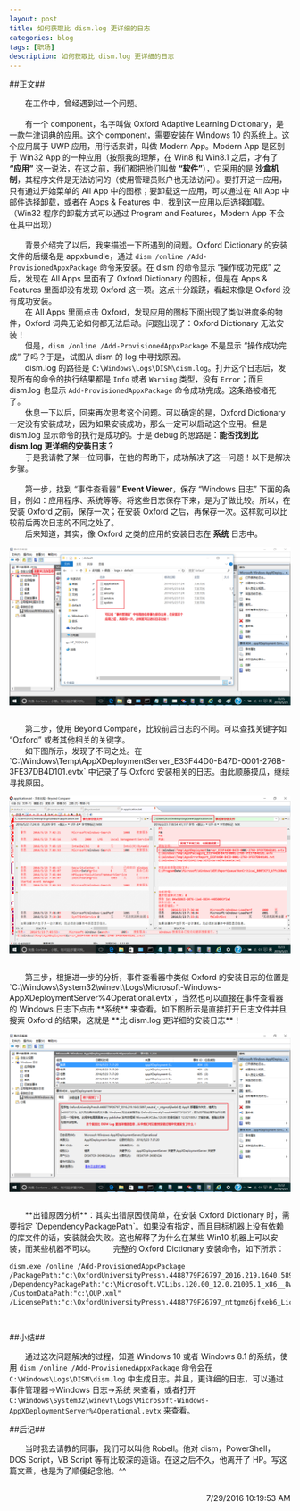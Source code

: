 ```yaml
---
layout: post
title: 如何获取比 dism.log 更详细的日志
categories: blog
tags: [职场]
description: 如何获取比 dism.log 更详细的日志
---
```


##正文##

　　在工作中，曾经遇到过一个问题。<br/>
<br/>
　　有一个 component，名字叫做 Oxford Adaptive Learning Dictionary，是一款牛津词典的应用。这个 component，需要安装在 Windows 10 的系统上。这个应用属于 UWP 应用，用行话来讲，叫做 Modern App。Modern App 是区别于 Win32 App 的一种应用（按照我的理解，在 Win8 和 Win8.1 之后，才有了 **“应用”** 这一说法，在这之前，我们都把他们叫做 **“软件”**），它采用的是 **沙盒机制**，其程序文件是无法访问的（使用管理员账户也无法访问）。要打开这一应用，只有通过开始菜单的 All App 中的图标；要卸载这一应用，可以通过在 All App 中邮件选择卸载，或者在 Apps & Features 中，找到这一应用以后选择卸载。（Win32 程序的卸载方式可以通过 Program and Features，Modern App 不会在其中出现）<br/>
<br/>
　　背景介绍完了以后，我来描述一下所遇到的问题。Oxford Dictionary 的安装文件的后缀名是 appxbundle，通过 `dism /online /Add-ProvisionedAppxPackage` 命令来安装。在 dism 的命令显示 “操作成功完成” 之后，发现在 All Apps 里面有了 Oxford Dictionary 的图标，但是在 Apps & Features 里面却没有发现 Oxford 这一项。这点十分蹊跷，看起来像是 Oxford 没有成功安装。<br/>
　　在 All Apps 里面点击 Oxford，发现应用的图标下面出现了类似进度条的物件，Oxford 词典无论如何都无法启动。问题出现了：Oxford Dictionary 无法安装！<br/>
　　但是，`dism /online /Add-ProvisionedAppxPackage` 不是显示 “操作成功完成” 了吗？于是，试图从 dism 的 log 中寻找原因。<br/>
　　dism.log 的路径是 `C:\Windows\Logs\DISM\dism.log`。打开这个日志后，发现所有的命令的执行结果都是 `Info` 或者 `Warning` 类型，没有 `Error`；而且 dism.log 也显示 `Add-ProvisionedAppxPackage` 命令成功完成。这条路被堵死了。<br/>
　　休息一下以后，回来再次思考这个问题。可以确定的是，Oxford Dictionary 一定没有安装成功，因为如果安装成功，那么一定可以启动这个应用。但是 dism.log 显示命令的执行是成功的。于是 debug 的思路是：**能否找到比 dism.log 更详细的安装日志？**<br/>
　　于是我请教了某一位同事，在他的帮助下，成功解决了这一问题！以下是解决步骤。<br/>
<br/>
　　第一步，找到 “事件查看器” **Event Viewer**，保存 “Windows 日志” 下面的条目，例如：应用程序、系统等等。将这些日志保存下来，是为了做比较。所以，在安装 Oxford 之前，保存一次；在安装 Oxford 之后，再保存一次。这样就可以比较前后两次日志的不同之处了。<br/>
　　后来知道，其实，像 Oxford 之类的应用的安装日志在 **系统** 日志中。
<center>
  <p><img src="/images/event-viewer/01_log_dump.png" align="center"></p>
</center>
<br/>
　　第二步，使用 Beyond Compare，比较前后日志的不同。可以查找关键字如 “Oxford” 或者其他相关的关键字。<br/>
　　如下图所示，发现了不同之处。在 `C:\Windows\Temp\AppXDeploymentServer_E33F44D0-B47D-0001-276B-3FE37DB4D101.evtx` 中记录了与 Oxford 安装相关的日志。由此顺藤摸瓜，继续寻找原因。
<center>
  <p><img src="/images/event-viewer/02_difference_found.png" align="center"></p>
</center>
<br/>
　　第三步，根据进一步的分析，事件查看器中类似 Oxford 的安装日志的位置是 `C:\Windows\System32\winevt\Logs\Microsoft-Windows-AppXDeploymentServer%4Operational.evtx`，当然也可以直接在事件查看器的 Windows 日志下点击 **系统** 来查看。如下图所示是直接打开日志文件并且搜索 Oxford 的结果，这就是 **比 dism.log 更详细的安装日志**！
<center>
  <p><img src="/images/event-viewer/03_Oxford_error.png" align="center"></p>
</center>
<br/>
　　**出错原因分析**：其实出错原因很简单，在安装 Oxford Dictionary 时，需要指定 `DependencyPackagePath`。如果没有指定，而且目标机器上没有依赖的库文件的话，安装就会失败。这也解释了为什么在某些 Win10 机器上可以安装，而某些机器不可以。
　　完整的 Oxford Dictionary 安装命令，如下所示：

	dism.exe /online /Add-ProvisionedAppxPackage /PackagePath:"c:\OxfordUniversityPressh.4488779F26797_2016.219.1640.5897_neutral_~_nttgmz6jfxeb6.appxbundle" /DependencyPackagePath:"c:\Microsoft.VCLibs.120.00_12.0.21005.1_x86__8wekyb3d8bbwe.appx" /CustomDataPath:"c:\OUP.xml" /LicensePath:"c:\OxfordUniversityPressh.4488779F26797_nttgmz6jfxeb6_License1.xml

<br/>

##小结##

　　通过这次问题解决的过程，知道 Windows 10 或者 Windows 8.1 的系统，使用 `dism /online /Add-ProvisionedAppxPackage` 命令会在 `C:\Windows\Logs\DISM\dism.log` 中生成日志。并且，更详细的日志，可以通过 事件管理器->Windows 日志->系统 来查看，或者打开 `C:\Windows\System32\winevt\Logs\Microsoft-Windows-AppXDeploymentServer%4Operational.evtx` 来查看。

##后记##

　　当时我去请教的同事，我们可以叫他 Robell。他对 dism，PowerShell，DOS Script，VB Script 等有比较深的造诣。在这之后不久，他离开了 HP。写这篇文章，也是为了顺便纪念他。^^

<br/>

<div align="right">7/29/2016 10:19:53 AM </div>